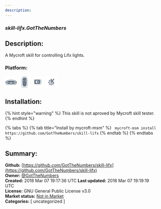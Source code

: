 ```yaml
---
description: 
---
```


### _skill-lifx.GotTheNumbers_  
## Description:  
A Mycroft skill for controlling Lifx lights.  
  
  
### Platform:  
 ![Mark I](../.gitbook/assets/mark-1-icon.png)  ![Mark II](../.gitbook/assets/mark-2-icon.png)  ![Picroft](../.gitbook/assets/picroft-icon.png)  ![plasmoid](../.gitbook/assets/kde.png)   
## Installation:  
{% hint style="warning" %}
This skill is not aproved by Mycroft skill tester.
{% endhint %}
    
{% tabs %}
{% tab title="Install by mycroft-msm" %}
``` mycroft-msm install https://github.com/GotTheNumbers/skill-lifx```
{% endtab %}
  {% endtabs %}
    
## Summary:  
**Github:** [https://github.com/GotTheNumbers/skill-lifx](https://github.com/GotTheNumbers/skill-lifx)  
**Owner:** [@GotTheNumbers](https://github.com/GotTheNumbers)  
**Created:** 2018 Mar 07 19:17:36 UTC  **Last updated:** 2018 Mar 07 19:19:19 UTC  
**License:** GNU General Public License v3.0  
**Market status:** [Not in Market](https://market.mycroft.ai/skill/)  
**Categories:** [ uncategorized ]   
